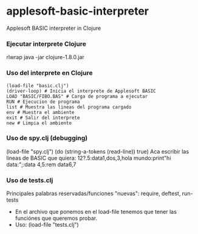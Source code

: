 # applesoft-basic-interpreter
Applesoft BASIC interpreter in Clojure

### Ejecutar interprete Clojure
rlwrap java -jar clojure-1.8.0.jar
### Uso del interprete en Clojure
```
(load-file "basic.clj")
(driver-loop) # Inicia el interprete de Applesoft BASIC
LOAD "BASIC/FIBO.BAS" # Carga de programa a ejecutar
RUN # Ejecucion de programa
list # Muestra las lineas del programa cargado
env # Muestra el ambiente
exit # Salir del interprete
new # Limpia el ambiente
```

### Uso de spy.clj (debugging)
(load-file "spy.clj")
(do (string-a-tokens (read-line)) true)
Aca escribir las lineas de BASIC que quiera:
12?.5:data1,dos,3,hola mundo:print"hi data:";:data 4,5:rem data6,7

### Uso de tests.clj
Principales palabras reservadas/funciones "nuevas": require, deftest, run-tests
- En el archivo que ponemos en el load-file tenemos que tener las funciónes que queremos probar.
- Uso: (load-file "tests.clj")
